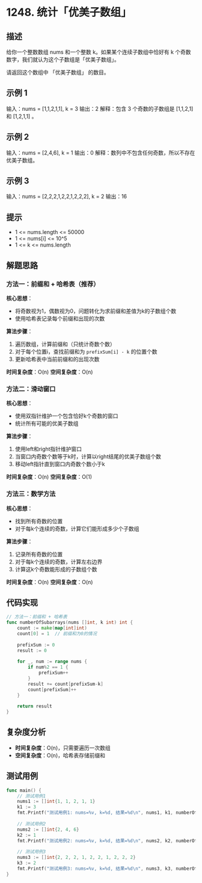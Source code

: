 # 1248. 统计「优美子数组」

## 描述

给你一个整数数组 nums 和一个整数 k。如果某个连续子数组中恰好有 k 个奇数数字，我们就认为这个子数组是「优美子数组」。

请返回这个数组中 「优美子数组」 的数目。

## 示例 1

输入：nums = [1,1,2,1,1], k = 3
输出：2
解释：包含 3 个奇数的子数组是 [1,1,2,1] 和 [1,2,1,1] 。

## 示例 2

输入：nums = [2,4,6], k = 1
输出：0
解释：数列中不包含任何奇数，所以不存在优美子数组。

## 示例 3

输入：nums = [2,2,2,1,2,2,1,2,2,2], k = 2
输出：16

## 提示

- 1 <= nums.length <= 50000
- 1 <= nums[i] <= 10^5
- 1 <= k <= nums.length

## 解题思路

### 方法一：前缀和 + 哈希表（推荐）

**核心思想**：
- 将奇数视为1，偶数视为0，问题转化为求前缀和差值为k的子数组个数
- 使用哈希表记录每个前缀和出现的次数

**算法步骤**：
1. 遍历数组，计算前缀和（只统计奇数个数）
2. 对于每个位置i，查找前缀和为 `prefixSum[i] - k` 的位置个数
3. 更新哈希表中当前前缀和的出现次数

**时间复杂度**：O(n)
**空间复杂度**：O(n)

### 方法二：滑动窗口

**核心思想**：
- 使用双指针维护一个包含恰好k个奇数的窗口
- 统计所有可能的优美子数组

**算法步骤**：
1. 使用left和right指针维护窗口
2. 当窗口内奇数个数等于k时，计算以right结尾的优美子数组个数
3. 移动left指针直到窗口内奇数个数小于k

**时间复杂度**：O(n)
**空间复杂度**：O(1)

### 方法三：数学方法

**核心思想**：
- 找到所有奇数的位置
- 对于每k个连续的奇数，计算它们能形成多少个子数组

**算法步骤**：
1. 记录所有奇数的位置
2. 对于每k个连续的奇数，计算左右边界
3. 计算这k个奇数能形成的子数组个数

**时间复杂度**：O(n)
**空间复杂度**：O(n)

## 代码实现

```go
// 方法一：前缀和 + 哈希表
func numberOfSubarrays(nums []int, k int) int {
    count := make(map[int]int)
    count[0] = 1  // 前缀和为0的情况
    
    prefixSum := 0
    result := 0
    
    for _, num := range nums {
        if num%2 == 1 {
            prefixSum++
        }
        result += count[prefixSum-k]
        count[prefixSum]++
    }
    
    return result
}
```

## 复杂度分析

- **时间复杂度**：O(n)，只需要遍历一次数组
- **空间复杂度**：O(n)，哈希表存储前缀和

## 测试用例

```go
func main() {
    // 测试用例1
    nums1 := []int{1, 1, 2, 1, 1}
    k1 := 3
    fmt.Printf("测试用例1: nums=%v, k=%d, 结果=%d\n", nums1, k1, numberOfSubarrays(nums1, k1))
    
    // 测试用例2
    nums2 := []int{2, 4, 6}
    k2 := 1
    fmt.Printf("测试用例2: nums=%v, k=%d, 结果=%d\n", nums2, k2, numberOfSubarrays(nums2, k2))
    
    // 测试用例3
    nums3 := []int{2, 2, 2, 1, 2, 2, 1, 2, 2, 2}
    k3 := 2
    fmt.Printf("测试用例3: nums=%v, k=%d, 结果=%d\n", nums3, k3, numberOfSubarrays(nums3, k3))
}
```


